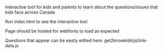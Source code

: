Interactive tool for kids and parents to learn about the questions/issues that kids face across Canada

Run index.html to see the interactive tool

Page should be hosted for webfonts to load as expected 

Questions that appear can be easily edited here: get2knowkids\js\link-data.js

